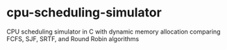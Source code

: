# cpu-scheduling-simulator
CPU scheduling simulator in C with dynamic memory allocation comparing FCFS, SJF, SRTF, and Round Robin algorithms
